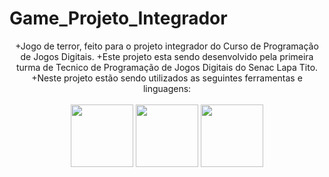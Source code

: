 # Game_Projeto_Integrador

<div align="center">
+Jogo de terror, feito para o projeto integrador do Curso de Programação de Jogos Digitais.
+Este projeto esta sendo desenvolvido pela primeira turma de Tecnico de Programação de Jogos Digitais do Senac Lapa Tito.
+Neste projeto estão sendo utilizados as seguintes ferramentas e linguagens:
<br><br>
<img src="https://cdn.jsdelivr.net/gh/devicons/devicon/icons/unity/unity-original.svg" width="100px" />
<img src="https://cdn.jsdelivr.net/gh/devicons/devicon/icons/blender/blender-original.svg" width="100px" />
<img src="https://cdn.jsdelivr.net/gh/devicons/devicon/icons/csharp/csharp-plain.svg" width="100px" />       

</div> 

